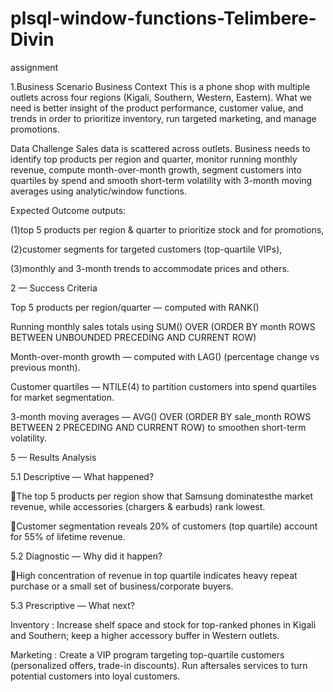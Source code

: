 # plsql-window-functions-Telimbere-Divin
assignment

1.Business Scenario 
Business Context
This is a phone shop with multiple outlets across four regions (Kigali, Southern, Western, Eastern). What we need is better insight of the product performance, customer value, and trends in order to prioritize inventory, run targeted marketing, and manage promotions.

Data Challenge 
Sales data is scattered across outlets. Business needs to identify top products per region and quarter, monitor running monthly revenue, compute month-over-month growth, segment customers into quartiles by spend and smooth short-term volatility with 3-month moving averages using analytic/window functions. 

Expected Outcome
outputs: 

(1)top 5 products per region & quarter to prioritize stock and for promotions, 

(2)customer segments for targeted customers (top-quartile VIPs), 

(3)monthly and 3-month trends to accommodate prices and others.


2 — Success Criteria

Top 5 products per region/quarter — computed with RANK() 


Running monthly sales totals using SUM() OVER (ORDER BY month ROWS BETWEEN UNBOUNDED PRECEDING AND CURRENT ROW) 


Month-over-month growth — computed with LAG() (percentage change vs previous month).


Customer quartiles — NTILE(4) to partition customers into spend quartiles for market segmentation.


3-month moving averages — AVG() OVER (ORDER BY sale_month ROWS BETWEEN 2 PRECEDING AND CURRENT ROW) to smoothen short-term volatility.
            

5 — Results Analysis 

5.1 Descriptive — What happened?

The top 5 products per region show that Samsung dominatesthe market revenue, while accessories (chargers & earbuds) rank lowest.

Customer segmentation reveals 20% of customers (top quartile) account for 55% of lifetime revenue.


5.2 Diagnostic — Why did it happen?

High concentration of revenue in top quartile indicates heavy repeat purchase or a small set of business/corporate buyers.

5.3 Prescriptive — What next?

Inventory : Increase shelf space and stock for top-ranked phones in Kigali and Southern; keep a higher accessory buffer in Western outlets.

Marketing : Create a VIP program targeting top-quartile customers (personalized offers, trade-in discounts). Run aftersales services to turn potential customers into loyal customers.



